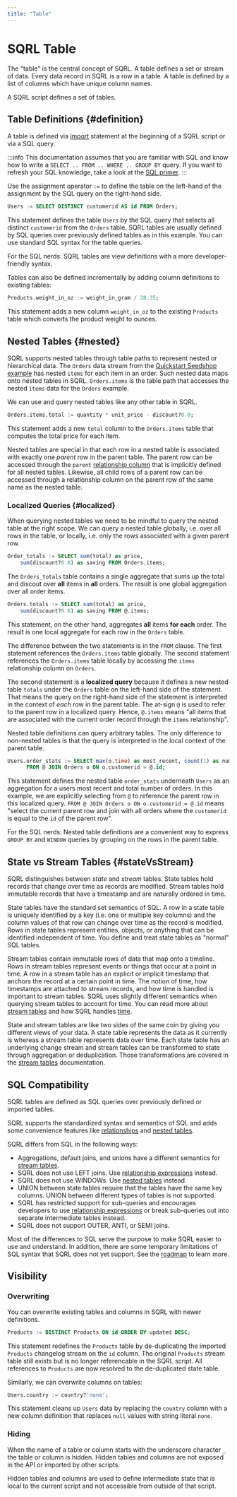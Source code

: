 ```yaml
---
title: "Table"
---
```


# SQRL Table

The "table" is the central concept of SQRL. A table defines a set or stream of data. Every data record in SQRL is a row in a table. A table is defined by a list of columns which have unique column names.

A SQRL script defines a set of tables.

## Table Definitions {#definition}

A table is defined via [import](../import) statement at the beginning of a SQRL script or via a SQL query.

:::info
This documentation assumes that you are familiar with SQL and know how to write a `SELECT .. FROM .. WHERE .. GROUP BY` query. If you want to refresh your SQL knowledge, take a look at the [SQL primer](../sql-primer).
:::

Use the assignment operator `:=` to define the table on the left-hand of the assignment by the SQL query on the right-hand side. 

```sql
Users := SELECT DISTINCT customerid AS id FROM Orders;
```

This statement defines the table `Users` by the SQL query that selects all distinct `customerid` from the `Orders` table.
SQRL tables are usually defined by SQL queries over previously defined tables as in this example. You can use standard SQL syntax for the table queries. 

For the SQL nerds: SQRL tables are view definitions with a more developer-friendly syntax.

Tables can also be defined incrementally by adding column definitions to existing tables:
```sql
Products.weight_in_oz := weight_in_gram / 28.35;
```
This statement adds a new column `weight_in_oz` to the existing `Products` table which converts the product weight to ounces.

## Nested Tables {#nested}

SQRL supports nested tables through table paths to represent nested or hierarchical data. The `Orders` data stream from the [Quickstart Seedshop example](../../../getting-started/quickstart) has nested `items` for each item in an order. Such nested data maps onto nested tables in SQRL. `Orders.items` is the table path that accesses the nested `items` data for the `Orders` example.

We can use and query nested tables like any other table in SQRL.
```sql
Orders.items.total := quantity * unit_price - discount?0.0;
```
This statement adds a new `total` column to the `Orders.items` table that computes the total price for each item.

Nested tables are special in that each row in a nested table is associated with exactly one *parent* row in the parent table. The parent row can be accessed through the `parent` [relationship column](../relationship) that is implicitly defined for all nested tables. Likewise, all child rows of a parent row can be accessed through a relationship column on the parent row of the same name as the nested table.

### Localized Queries {#localized}

When querying nested tables we need to be mindful to query the nested table at the right scope. We can query a nested table globally, i.e. over all rows in the table, or locally, i.e. only the rows associated with a given parent row.

```sql
Order_totals := SELECT sum(total) as price, 
    sum(discount?0.0) as saving FROM Orders.items;
```
The `Orders_totals` table contains a single aggregate that sums up the total and discout over **all** items in **all** orders. The result is one global aggregation over all order items.

```sql
Orders.totals := SELECT sum(total) as price, 
    sum(discount?0.0) as saving FROM @.items;
```
This statement, on the other hand, aggregates **all** items **for each** order. The result is one local aggregate for each row in the `Orders` table.

The difference between the two statements is in the `FROM` clause. The first statement references the `Orders.items` table globally. The second statement references the `Orders.items` table locally by accessing the `items` relationship column on `Orders`.

The second statement is a **localized query** because it defines a new nested table `totals` under the `Orders` table on the left-hand side of the statement. That means the query on the right-hand side of the statement is interpreted in the context of *each* row in the parent table. The at-sign `@` is used to refer to the parent row in a localized query. Hence, `@.items` means "all items that are associated with the current order record through the `items` relationship".

Nested table definitions can query arbitrary tables. The only difference to non-nested tables is that the query is interpreted in the local context of the parent table.
```sql
Users.order_stats := SELECT max(o.time) as most_recent, count(1) as num
      FROM @ JOIN Orders o ON o.customerid = @.id;
```
This statement defines the nested table `order_stats` underneath `Users` as an aggregation for a users most recent and total number of orders. In this example, we are explicitly selecting from `@` to reference the parent row in this localized query. `FROM @ JOIN Orders o ON o.customerid = @.id` means "select the current parent row and join with all orders where the `customerid` is equal to the `id` of the parent row".

For the SQL nerds: Nested table definitions are a convenient way to express `GROUP BY` and `WINDOW` queries by grouping on the rows in the parent table.

## State vs Stream Tables {#stateVsStream}

SQRL distinguishes between *state* and *stream* tables. State tables hold records that change over time as records are modified. Stream tables hold immutable records that have a timestamp and are naturally ordered in time.

State tables have the standard set semantics of SQL. A row in a state table is uniquely identified by a key (i.e. one or multiple key columns) and the column values of that row can change over time as the record is modified. Rows in state tables represent entities, objects, or anything that can be identified independent of time. You define and treat state tables as "normal" SQL tables.

Stream tables contain immutable rows of data that map onto a timeline. Rows in stream tables represent events or things that occur at a point in time. A row in a stream table has an explicit or implicit timestamp that anchors the record at a certain point in time. The notion of time, how timestamps are attached to stream records, and how time is handled is important to stream tables. SQRL uses slightly different semantics when querying stream tables to account for time. You can read more about [stream tables](../stream) and how SQRL handles [time](../time).

State and stream tables are like two sides of the same coin by giving you different views of your data. A state table represents the data as it currently is whereas a stream table represents data over time. Each state table has an underlying change stream and stream tables can be transformed to state through aggregation or deduplication. Those transformations are covered in the [stream tables](../stream) documentation.

## SQL Compatibility

SQRL tables are defined as SQL queries over previously defined or imported tables.

SQRL supports the standardized syntax and semantics of SQL and adds some convenience features like [relationships](../relationship) and [nested tables](#nested).

SQRL differs from SQL in the following ways:
* Aggregations, default joins, and unions have a different semantics for [stream tables](../stream).
* SQRL does not use LEFT joins. Use [relationship expressions](../relationship#expressions) instead.
* SQRL does not use WINDOWs. Use [nested tables](#nested) instead.
* UNION between state tables require that the tables have the same key columns. UNION between different types of tables is not supported.
* SQRL has restricted support for sub-queries and encourages developers to use [relationship expressions](../relationship#expressions) or break sub-queries out into separate intermediate tables instead. 
* SQRL does not support OUTER, ANTI, or SEMI joins.

Most of the differences to SQL serve the purpose to make SQRL easier to use and understand. In addition, there are some temporary limitations of SQL syntax that SQRL does not yet support. See the [roadmap](../../../dev/roadmap) to learn more.

## Visibility

### Overwriting

You can overwrite existing tables and columns in SQRL with newer definitions. 

```sql
Products := DISTINCT Products ON id ORDER BY updated DESC;
```

This statement redefines the `Products` table by de-duplicating the imported `Products` changelog stream on the `id` column. The original `Products` stream table still exists but is no longer referencable in the SQRL script. All references to `Products` are now resolved to the de-duplicated state table.

Similarly, we can overwrite columns on tables:
```sql
Users.country := country?'none';
```
This statement cleans up `Users` data by replacing the `country` column with a new column definition that replaces `null` values with string literal `none`.

### Hiding

When the name of a table or column starts with the underscore character  `_` the table or column is hidden. Hidden tables and columns are not exposed in the API or imported by other scripts. 

Hidden tables and columns are used to define intermediate state that is local to the current script and not accessible from outside of that script.
